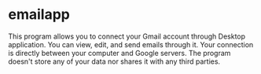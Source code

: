 emailapp
========

This program allows you to connect your Gmail account through Desktop application. You can view, edit, and send emails through it. Your connection is directly between your computer and Google servers. The program doesn't store any of your data nor shares it with any third parties.
